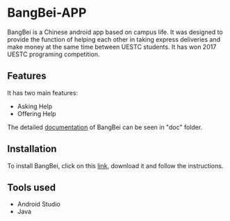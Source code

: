 # BangBei-APP
BangBei is a Chinese android app based on campus life. It was designed to provide the function of helping each other in taking express deliveries and make money at the same time between UESTC students. It has won 2017 UESTC programing competition.
## Features
It has two main features: 
- Asking Help
- Offering Help

The detailed [documentation](https://github.com/Andrews2017/BangBei-APP/blob/main/doc/documentation.pdf) of BangBei can be seen in "doc" folder.
## Installation
To install BangBei, click on this [link](https://drive.google.com/drive/folders/1mYh1lzrUecEMLVlhI70oCcWoHa-5HqCm), download it and follow the instructions.
## Tools used
- Android Studio
- Java
